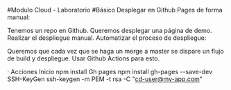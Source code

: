 #Modulo Cloud - Laboratorio
#Básico
Desplegar en Github Pages de forma manual:

Tenemos un repo en Github.
Queremos desplegar una página de demo.
Realizar el despliegue manual.
Automatizar el proceso de despliegue:

Queremos que cada vez que se haga un merge a master se dispare un flujo de build y despliegue.
Usar Github Actions para esto.

· Acciones
Inicio
npm install
Gh pages
npm install gh-pages --save-dev
SSH-KeyGen
ssh-keygen -m PEM -t rsa -C "cd-user@my-app.com"